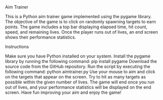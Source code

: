 Aim Trainer

This is a Python aim trainer game implemented using the pygame library. The objective of the game is to click on randomly spawning targets to earn points. The game includes a top bar displaying elapsed time, hit count, speed, and remaining lives. Once the player runs out of lives, an end screen shows their performance statistics.

Instructions

Make sure you have Python installed on your system.
Install the pygame library by running the following command:
pip install pygame
Download the source code from the GitHub repository.
Run the script by executing the following command:
python aimtrainer.py
Use your mouse to aim and click on the targets that appear on the screen.
Try to hit as many targets as possible within the given number of lives.
The game will end once you run out of lives, and your performance statistics will be displayed on the end screen.
Have fun improving your aim and enjoy the game!
